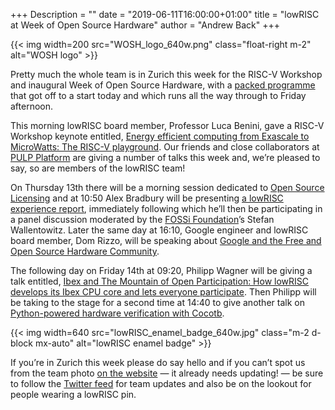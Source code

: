 +++
Description = ""
date = "2019-06-11T16:00:00+01:00"
title = "lowRISC at Week of Open Source Hardware"
author = "Andrew Back"
+++

{{< img width=200 src="WOSH_logo_640w.png" class="float-right m-2" alt="WOSH logo" >}}

Pretty much the whole team is in Zurich this week for the RISC-V Workshop and
inaugural Week of Open Source Hardware, with a [packed
programme](https://fossi-foundation.org/wosh/) that got off to a start today and
which runs all the way through to Friday afternoon.

This morning lowRISC board member, Professor Luca Benini, gave a RISC-V Workshop
keynote entitled, [Energy efficient computing from Exascale to MicroWatts: The
RISC-V
playground](https://tmt.knect365.com/risc-v-workshop-zurich/agenda/1#keynotes_energy-efficient-computing-from-exascale-to-microwatts-the-risc-v-playground).
Our friends and close collaborators at [PULP
Platform](https://pulp-platform.org/) are giving a number of talks this week
and, we’re pleased to say, so are members of the lowRISC team!

On Thursday 13th there will be a morning session dedicated to [Open Source
Licensing](https://fossi-foundation.org/wosh/#licensing) and at 10:50 Alex
Bradbury will be presenting [a lowRISC experience
report](https://fossi-foundation.org/wosh/#event-abstract-5), immediately
following which he’ll then be participating in a panel discussion moderated by
the [FOSSi Foundation](https://fossi-foundation.org/)’s Stefan Wallentowitz.
Later the same day at 16:10, Google engineer and lowRISC board member, Dom
Rizzo, will be speaking about [Google and the Free and Open Source Hardware
Community](https://fossi-foundation.org/wosh/#event-abstract-7).

The following day on Friday 14th at 09:20, Philipp Wagner will be giving a talk
entitled, [Ibex and The Mountain of Open Participation: How lowRISC develops its
Ibex CPU core and lets everyone
participate](https://fossi-foundation.org/wosh/#event-abstract-2). Then Philipp
will be taking to the stage for a second time at 14:40 to give another talk on
[Python-powered hardware verification with
Cocotb](https://fossi-foundation.org/wosh/#event-abstract-4).

{{< img width=640 src="lowRISC_enamel_badge_640w.jpg" class="m-2 d-block mx-auto" alt="lowRISC enamel badge" >}}

If you’re in Zurich this week please do say hello and if you can’t spot us from
the team photo [on the website](https://www.lowrisc.org/about/) — it already
needs updating! — be sure to follow the [Twitter
feed](https://twitter.com/lowrisc) for team updates and also be on the lookout
for people wearing a lowRISC pin.
